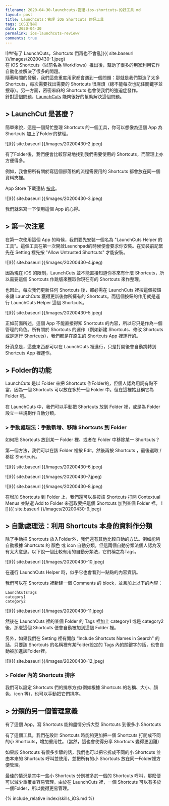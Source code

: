 ```yaml
---
filename: 2020-04-30-launchcuts-管理-ios-shortcuts-的好工具.md
layout: post
title: LaunchCuts：管理 iOS Shortcuts 的好工具
tags: iOS工作術
date: 2020-04-30
permalink: ios-launchcuts-review/
comments: true
---
```


![##有了 LaunchCuts，Shortcuts 們再也不會亂]({{ site.baseurl }}/images/20200430-1.jpeg)  
在 iOS Shortcuts（以前名為 Workflows）推出後，幫助了很多的用家利用它作自動化並解決了很多的問題。  
隨著時間的發展，我們這些重度用家都會遇到一個問題：那就是我們製造了太多 Shortcuts，每次需要找出需要的 Shortcuts 很麻煩（總不能每次也記住關鍵字並搜尋）。另一方面，密密麻麻的 Shortcuts 也會使我們的強迫症發作。  
針對這個問題，[LaunchCuts](https://launchcuts.com) 能夠很好的幫助解決這個問題。

## > LaunchCut 是甚麼？

簡單來說，這是一個幫忙整理 Shortcuts 的一個工具，你可以想像為這個 App 為 Shortcuts 加上了Folder的整理。

![]({{ site.baseurl }}/images/20200430-2.jpeg)

有了Folder後，我們便會比較容易地找到我們需要使用的 Shortcuts，而管理上亦方便得多。

例如，我會把所有關於寫這個部落格的流程需要用的 Shortcuts 都會放在同一個資料夾裡。

App Store 下載連結 [按此](https://apps.apple.com/hk/app/launchcuts/id1489780246?l=en)。

![]({{ site.baseurl }}/images/20200430-3.jpeg)

我們就來寫一下使用這個 App 的心得。

## > 第一次注意

在第一次使用這個 App 的時候，我們要先安裝一個名為 "LaunchCuts Helper 的工具"。這個工具在第一次開啟Launchpad的時候便會要求你安裝。在安裝前記緊先在 Setting 裡先按 "Allow Untrusted Shortcuts" 才能安裝。

![]({{ site.baseurl }}/images/20200430-4.jpeg)

因為現在 iOS 的限制，LaunchCuts 並不能直接知道你本來有什麼 Shortcuts，所以需要這個 Shortcuts 作跳版來獲取你現在有的 Shortcuts 來作整理。

也因此，每次我們更新任何 Shortcuts 後，都必需在 LaunchCuts 裡按這個按鈕來讓 LaunchCuts 獲得更新後你所擁有的 Shortcuts。而這個按鈕的作用就是運行 LaunchCuts Helper 這個 Shortcuts。

![]({{ site.baseurl }}/images/20200430-5.jpeg)

正如前面所述，這個 App 不能直接得知 Shortcuts 的內容，所以它只是作為一個管理的角色。所有關於 Shortcuts 的運作（例如新建 Shortcuts、修改 Shortcuts 或是運行 Shortcuts），我們都是在原生的 Shortcuts App 裡運行的。

好消息是，這些東西都可以在 LaunchCuts 裡進行，只是打開後會自動跳轉到 Shortcuts App 裡運作。

## > Folder的功能

LaunchCuts 是以 Folder 來把 Shortcuts 作Folder的，但個人認為用詞有點不當，因為一個 Shortcuts 可以放在多於一個 Folder 中。但在這裡姑且稱它為 Folder 吧。

在 LaunchCuts 中，我們可以手動把 Shortcuts 放到 Folder 裡，或是為 Folder 設立一些規劃作自動分類。

### > 手動處理法：手動新增、移除 Shortcuts 到 Folder

如何把 Shortcuts 放到某一 Folder 裡、或者在 Folder 中移除某一 Shortcuts？

第一個方法，我們可以在該 Folder 裡按 Edit，然後再按 Shortcuts ，最後選取 / 移除 Shortcuts。

![]({{ site.baseurl }}/images/20200430-6.jpeg)

![]({{ site.baseurl }}/images/20200430-7.jpeg)

![]({{ site.baseurl }}/images/20200430-8.jpeg)

在增加 Shortcuts 到 Folder 上，我們還可以長按該 Shortcuts 打開 Contextual Menus 並點選 Add to Folder 來選取要把這個 Shortcuts 加到某個 Folder 裡。
![]({{ site.baseurl }}/images/20200430-9.jpeg)

## > 自動處理法：利用 Shortcuts 本身的資料作分類

除了手動把 Shortcuts 放入Folder外，我們還有其他比較自動的方法。例如能夠自動根據 Shortcuts 的 顏色 或 icon 自動分類。但這兩個自動分類法個人認為沒有太大意思。以下說一個比較有用的自動分類法，它們稱之為Tags。

![]({{ site.baseurl }}/images/20200430-10.jpeg)

在運行 LaunchCuts Helper 時，似乎它也會看到一點點的內容資訊。

我們可以在 Shortcuts 裡新建一個 Comments 的 block，並且加上以下的內容：

	LaunchCutsTags
	category1
	category2

![]({{ site.baseurl }}/images/20200430-11.jpeg)

然後在 LaunchCuts 裡的某個 Folder 的 Tags 裡加上 category1 或是 category2 後，那麼這個 Shortcuts 便會自動被加到這個 Folder 裡。

另外，如果我們在 Setting 裡有開啟 “Include Shortcuts Names in Search" 的話，只要該 Shortcuts 的名稱裡有某Folder設定的 Tags 內的關鍵字的話，也會自動被加進該Folder裡。

![]({{ site.baseurl }}/images/20200430-12.jpeg)

### > Folder 內的 Shortcuts 排序

我們可以設定 Shortcuts 們的排序方式(例如根據 Shortcuts 的名稱、大小、顏色、icon 等)，也可以手動把它們排序。

## > 分類的另一個管理意義

有了這個 App，寫 Shortcuts 能夠盡情分拆大型 Shortcuts 到很多小 Shortcuts

有了這個工具，我們在設計 Shortcuts 時能夠更加把一個 Shortcuts 打開成不同的小 Shortcuts，增加重用性。（當然，這也會使得分享 Shortcuts 變得更困難）

如果該 Shortcuts 有很多步驟的話，我們也可以把它拆成不同的小 Shortcuts 並由本來的 Shortcuts 呼叫並使用，並把所有的小 Shortcuts 放在同一Folder裡方便管理。

最佳的情況是其中一些小 Shortcuts 分別被多於一個的 Shortcuts 呼叫，那麼便可以減少重覆並容易管理。由於在 LaunchCuts 裡，一個 Shortcuts 可以有多於一個Folder，所以變得更易管理。

{% include_relative index/skills_iOS.md %}
